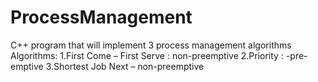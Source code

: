 # ProcessManagement
C++ program that will implement 3 process management algorithms
Algorithms:
1.First Come – First Serve  : non-preemptive
2.Priority : -pre-emptive
3.Shortest Job Next – non-preemptive
